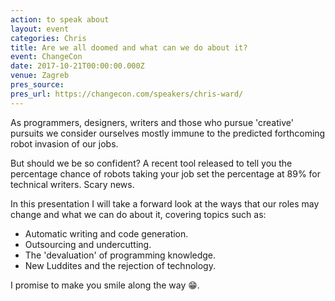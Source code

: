```yaml
---
action: to speak about
layout: event
categories: Chris
title: Are we all doomed and what can we do about it?
event: ChangeCon
date: 2017-10-21T00:00:00.000Z
venue: Zagreb
pres_source: 
pres_url: https://changecon.com/speakers/chris-ward/
---
```


As programmers, designers, writers and those who pursue 'creative' pursuits we consider ourselves mostly immune to the predicted forthcoming robot invasion of our jobs.

But should we be so confident? A recent tool released to tell you the percentage chance of robots taking your job set the percentage at 89% for technical writers. Scary news.

In this presentation I will take a forward look at the ways that our roles may change and what we can do about it, covering topics such as:

-   Automatic writing and code generation.
-   Outsourcing and undercutting.
-   The 'devaluation' of programming knowledge.
-   New Luddites and the rejection of technology.

I promise to make you smile along the way 😁.
